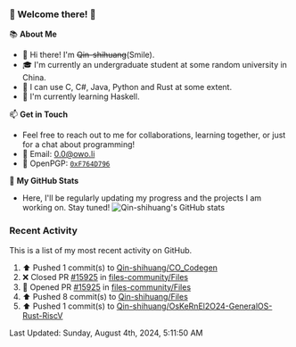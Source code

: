 ### 🌟 Welcome there! 🌟

📚 **About Me**
- 👋 Hi there! I'm ~~Qin-shihuang~~(Smile).
- 🎓 I'm currently an undergraduate student at some random university in China.
- 🚀 I can use C, C#, Java, Python and Rust at some extent.
- 🌱 I'm currently learning Haskell.

📫 **Get in Touch**
- Feel free to reach out to me for collaborations, learning together, or just for a chat about programming!
- 📩 Email: 0.0@owo.li
- 🔑 OpenPGP: [`0xF764D796`](https://keys.openpgp.org/vks/v1/by-fingerprint/99D5AF94A1585E16E14895EFBF6C0BF4F764D796)


📝 **My GitHub Stats**
- Here, I'll be regularly updating my progress and the projects I am working on. Stay tuned!
![Qin-shihuang's GitHub stats](https://github-readme-stats.vercel.app/api?username=Qin-shihuang&show_icons=true)

### Recent Activity

This is a list of my most recent activity on GitHub.

<!--RECENT_ACTIVITY:start-->
1. ⬆️ Pushed 1 commit(s) to [Qin-shihuang/CO_Codegen](https://github.com/Qin-shihuang/CO_Codegen)<br>
2. ❌ Closed PR [#15925](https://github.com/files-community/Files/pull/15925) in [files-community/Files](https://github.com/files-community/Files)<br>
3. 💪 Opened PR [#15925](https://github.com/files-community/Files/pull/15925) in [files-community/Files](https://github.com/files-community/Files)<br>
4. ⬆️ Pushed 8 commit(s) to [Qin-shihuang/Files](https://github.com/Qin-shihuang/Files)<br>
5. ⬆️ Pushed 1 commit(s) to [Qin-shihuang/OsKeRnEl2O24-GeneralOS-Rust-RiscV](https://github.com/Qin-shihuang/OsKeRnEl2O24-GeneralOS-Rust-RiscV)<br>
<!--RECENT_ACTIVITY:end-->

<!--RECENT_ACTIVITY:last_update-->
Last Updated: Sunday, August 4th, 2024, 5:11:50 AM
<!--RECENT_ACTIVITY:last_update_end-->
